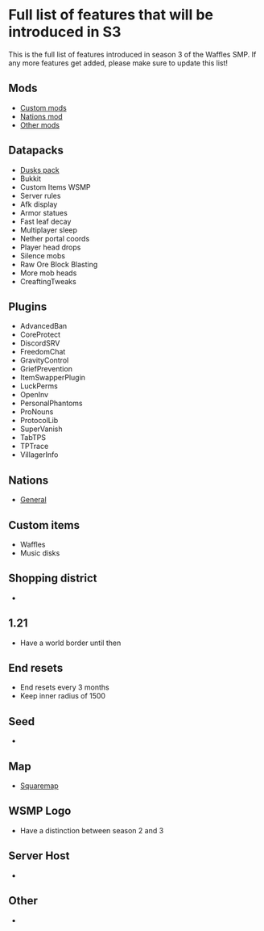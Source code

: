 # Full list of features that will be introduced in S3

This is the full list of features introduced in season 3 of the Waffles SMP.  If any more features get added, please make sure to update this list!

## Mods
- [Custom mods](./custom_mods.md)
- [Nations mod](./nations_mod_requirements.md)
- [Other mods](./mod_list.md)

## Datapacks
- [Dusks pack](./dusks_datapack.md)
- Bukkit
- Custom Items WSMP
- Server rules
- Afk display
- Armor statues
- Fast leaf decay
- Multiplayer sleep
- Nether portal coords
- Player head drops
- Silence mobs
- Raw Ore Block Blasting
- More mob heads
- CreaftingTweaks

## Plugins
- AdvancedBan
- CoreProtect
- DiscordSRV
- FreedomChat
- GravityControl
- GriefPrevention
- ItemSwapperPlugin
- LuckPerms
- OpenInv
- PersonalPhantoms
- ProNouns
- ProtocolLib
- SuperVanish
- TabTPS
- TPTrace
- VillagerInfo

## Nations
- [General](./nations_system.md)

## Custom items
- Waffles
- Music disks

## Shopping district
- 

## 1.21
- Have a world border until then

## End resets
- End resets every 3 months
- Keep inner radius of 1500

## Seed
- 

## Map
- [Squaremap](https://modrinth.com/plugin/squaremap)

## WSMP Logo
- Have a distinction between season 2 and 3

## Server Host
- 

## Other
- 
